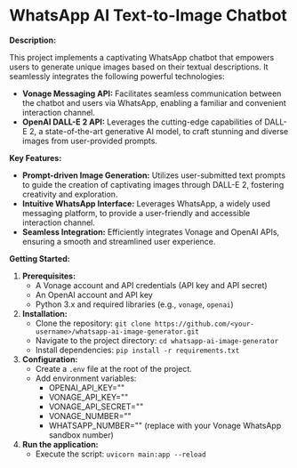# WhatsApp AI Text-to-Image Chatbot

**Description:**

This project implements a captivating WhatsApp chatbot that empowers users to generate unique images based on their textual descriptions. It seamlessly integrates the following powerful technologies:

- **Vonage Messaging API:** Facilitates seamless communication between the chatbot and users via WhatsApp, enabling a familiar and convenient interaction channel.
- **OpenAI DALL-E 2 API:** Leverages the cutting-edge capabilities of DALL-E 2, a state-of-the-art generative AI model, to craft stunning and diverse images from user-provided prompts.

**Key Features:**

- **Prompt-driven Image Generation:** Utilizes user-submitted text prompts to guide the creation of captivating images through DALL-E 2, fostering creativity and exploration.
- **Intuitive WhatsApp Interface:** Leverages WhatsApp, a widely used messaging platform, to provide a user-friendly and accessible interaction channel.
- **Seamless Integration:** Efficiently integrates Vonage and OpenAI APIs, ensuring a smooth and streamlined user experience.

**Getting Started:**

1. **Prerequisites:**
   - A Vonage account and API credentials (API key and API secret)
   - An OpenAI account and API key
   - Python 3.x and required libraries (e.g., `vonage`, `openai`)
2. **Installation:**
   - Clone the repository: `git clone https://github.com/<your-username>/whatsapp-ai-image-generator.git`
   - Navigate to the project directory: `cd whatsapp-ai-image-generator`
   - Install dependencies: `pip install -r requirements.txt`
3. **Configuration:**
   - Create a `.env` file at the root of the project.
   - Add environment variables:
      - OPENAI_API_KEY="<your-open-ai-api-key>"
      - VONAGE_API_KEY="<your-vonage-api-key>"
      - VONAGE_API_SECRET="<your-vonage-api-secret>"
      - VONAGE_NUMBER="<your-vonage-number>"
      - WHATSAPP_NUMBER="<your-whatsapp-number>" (replace with your Vonage WhatsApp sandbox number)
4. **Run the application:**
   - Execute the script: `uvicorn main:app --reload`